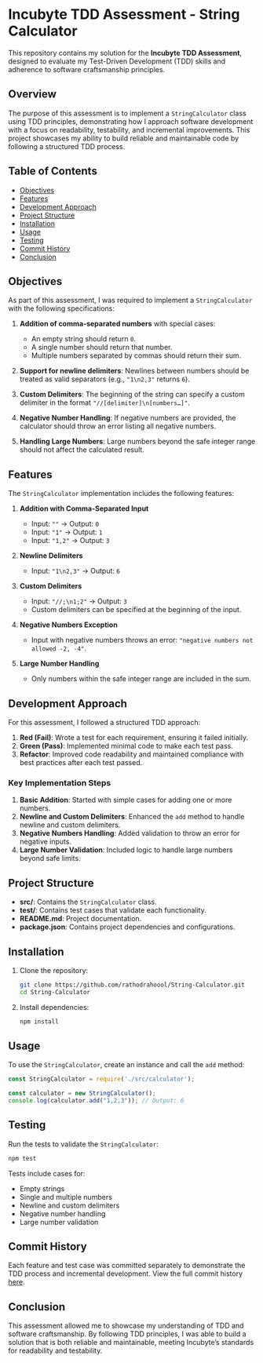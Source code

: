 # Incubyte TDD Assessment - String Calculator

This repository contains my solution for the **Incubyte TDD Assessment**, designed to evaluate my Test-Driven Development (TDD) skills and adherence to software craftsmanship principles.

## Overview

The purpose of this assessment is to implement a `StringCalculator` class using TDD principles, demonstrating how I approach software development with a focus on readability, testability, and incremental improvements. This project showcases my ability to build reliable and maintainable code by following a structured TDD process.

## Table of Contents

- [Objectives](#objectives)
- [Features](#features)
- [Development Approach](#development-approach)
- [Project Structure](#project-structure)
- [Installation](#installation)
- [Usage](#usage)
- [Testing](#testing)
- [Commit History](#commit-history)
- [Conclusion](#conclusion)

## Objectives

As part of this assessment, I was required to implement a `StringCalculator` with the following specifications:

1. **Addition of comma-separated numbers** with special cases:
   - An empty string should return `0`.
   - A single number should return that number.
   - Multiple numbers separated by commas should return their sum.

2. **Support for newline delimiters**: Newlines between numbers should be treated as valid separators (e.g., `"1\n2,3"` returns `6`).

3. **Custom Delimiters**: The beginning of the string can specify a custom delimiter in the format `"//[delimiter]\n[numbers…]"`.

4. **Negative Number Handling**: If negative numbers are provided, the calculator should throw an error listing all negative numbers.

5. **Handling Large Numbers**: Large numbers beyond the safe integer range should not affect the calculated result.

## Features

The `StringCalculator` implementation includes the following features:

1. **Addition with Comma-Separated Input**
   - Input: `""` → Output: `0`
   - Input: `"1"` → Output: `1`
   - Input: `"1,2"` → Output: `3`

2. **Newline Delimiters**
   - Input: `"1\n2,3"` → Output: `6`

3. **Custom Delimiters**
   - Input: `"//;\n1;2"` → Output: `3`
   - Custom delimiters can be specified at the beginning of the input.

4. **Negative Numbers Exception**
   - Input with negative numbers throws an error: `"negative numbers not allowed -2, -4"`.

5. **Large Number Handling**
   - Only numbers within the safe integer range are included in the sum.

## Development Approach

For this assessment, I followed a structured TDD approach:

1. **Red (Fail)**: Wrote a test for each requirement, ensuring it failed initially.
2. **Green (Pass)**: Implemented minimal code to make each test pass.
3. **Refactor**: Improved code readability and maintained compliance with best practices after each test passed.

### Key Implementation Steps

1. **Basic Addition**: Started with simple cases for adding one or more numbers.
2. **Newline and Custom Delimiters**: Enhanced the `add` method to handle newline and custom delimiters.
3. **Negative Numbers Handling**: Added validation to throw an error for negative inputs.
4. **Large Number Validation**: Included logic to handle large numbers beyond safe limits.

## Project Structure

- **src/**: Contains the `StringCalculator` class.
- **test/**: Contains test cases that validate each functionality.
- **README.md**: Project documentation.
- **package.json**: Contains project dependencies and configurations.

## Installation

1. Clone the repository:
   ```bash
   git clone https://github.com/rathodrahoool/String-Calculator.git
   cd String-Calculator
   ```

2. Install dependencies:
   ```bash
   npm install
   ```

## Usage

To use the `StringCalculator`, create an instance and call the `add` method:

```javascript
const StringCalculator = require('./src/calculator');

const calculator = new StringCalculator();
console.log(calculator.add("1,2,3")); // Output: 6
```

## Testing

Run the tests to validate the `StringCalculator`:

```bash
npm test
```

Tests include cases for:
- Empty strings
- Single and multiple numbers
- Newline and custom delimiters
- Negative number handling
- Large number validation

## Commit History

Each feature and test case was committed separately to demonstrate the TDD process and incremental development. View the full commit history [here](https://github.com/rathodrahoool/String-Calculator/commits/main).

## Conclusion

This assessment allowed me to showcase my understanding of TDD and software craftsmanship. By following TDD principles, I was able to build a solution that is both reliable and maintainable, meeting Incubyte’s standards for readability and testability.
